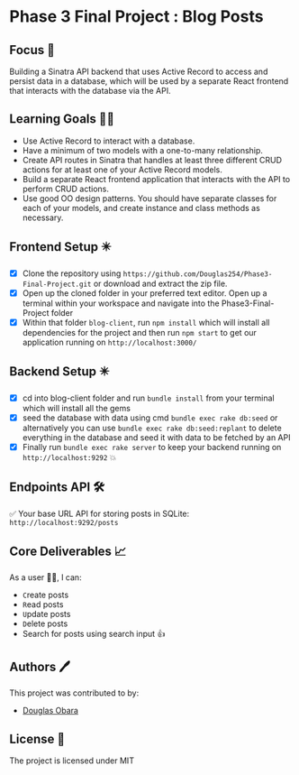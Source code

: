 # Phase 3 Final Project : Blog Posts

## Focus 🎯
Building a Sinatra API backend that uses Active Record to access and persist data in a database, which will be used by a separate React frontend that interacts with the database via the API.

## Learning Goals 👨‍🚀

- Use Active Record to interact with a database.
- Have a minimum of two models with a one-to-many relationship.
- Create API routes in Sinatra that handles at least three different CRUD actions for at least one of your Active Record models.
- Build a separate React frontend application that interacts with the API to perform CRUD actions.
- Use good OO design patterns. You should have separate classes for each of your models, and create instance and class methods as necessary.

## Frontend Setup ✴️

- [x] Clone the repository using `https://github.com/Douglas254/Phase3-Final-Project.git` or download and extract the zip file.
- [x] Open up the cloned folder in your preferred text editor. Open up a terminal within your workspace and navigate into the Phase3-Final-Project folder
- [x] Within that folder `blog-client`, run `npm install` which will install all dependencies for the project and then run `npm start` to get our application running on `http://localhost:3000/`

## Backend Setup ✴️
- [x] cd into blog-client folder and run `bundle install` from your terminal which will install all the gems 
- [x] seed the database with data using cmd `bundle exec rake db:seed` or alternatively you can use `bundle exec rake db:seed:replant` to delete everything in the database and seed it with data to be fetched by an API
- [x] Finally run `bundle exec rake server` to keep your backend running on `http://localhost:9292` :boom:

## Endpoints API 🛠️

✅ Your base URL API for storing posts in SQLite: `http://localhost:9292/posts`

## Core Deliverables 📈

As a user 👨‍💻, I can:

- `C`reate posts
- `R`ead posts
- `U`pdate posts
- `D`elete posts
- Search for posts using search input 👍

## Authors 🖊️

This project was contributed to by:

- [Douglas Obara](https://github.com/douglas254/)

## License 📄

The project is licensed under MIT
